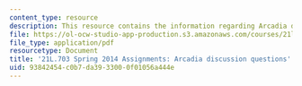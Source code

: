 ```yaml
---
content_type: resource
description: This resource contains the information regarding Arcadia discussion questions.
file: https://ol-ocw-studio-app-production.s3.amazonaws.com/courses/21l-703-studies-in-drama-stoppard-and-company-spring-2014/93842454c0b7da3933000f01056a444e_MIT21L_703S14_Arcadia.pdf
file_type: application/pdf
resourcetype: Document
title: '21L.703 Spring 2014 Assignments: Arcadia discussion questions'
uid: 93842454-c0b7-da39-3300-0f01056a444e
---
```

